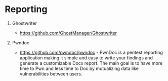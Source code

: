 # Reporting

1. Ghostwriter

    - https://github.com/GhostManager/Ghostwriter 

2. Pwndoc

    - https://github.com/pwndoc/pwndoc - PwnDoc is a pentest reporting application making it simple and easy to write your findings and generate a customizable Docx report. The main goal is to have more time to Pwn and less time to Doc by mutualizing data like vulnerabilities between users.